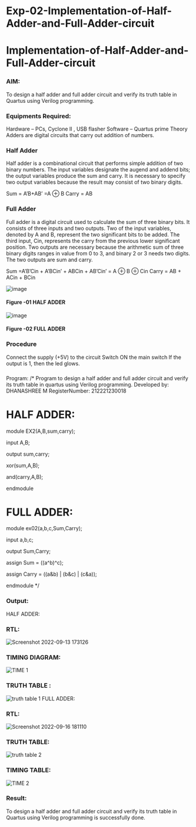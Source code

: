 # Exp-02-Implementation-of-Half-Adder-and-Full-Adder-circuit

# Implementation-of-Half-Adder-and-Full-Adder-circuit
### AIM:
To design a half adder and full adder circuit and verify its truth table in Quartus using Verilog programming.

### Equipments Required:
Hardware – PCs, Cyclone II , USB flasher
Software – Quartus prime
Theory
Adders are digital circuits that carry out addition of numbers.

### Half Adder
Half adder is a combinational circuit that performs simple addition of two binary numbers. The input variables designate the augend and addend bits; the output variables produce the sum and carry. It is necessary to specify two output variables because the result may consist of two binary digits.

Sum = A’B+AB’ =A ⊕ B Carry = AB

### Full Adder
Full adder is a digital circuit used to calculate the sum of three binary bits. It consists of three inputs and two outputs. Two of the input variables, denoted by A and B, represent the two significant bits to be added. The third input, Cin, represents the carry from the previous lower significant position. Two outputs are necessary because the arithmetic sum of three binary digits ranges in value from 0 to 3, and binary 2 or 3 needs two digits. The two outputs are sum and carry.

Sum =A’B’Cin + A’BCin’ + ABCin + AB’Cin’ = A ⊕ B ⊕ Cin Carry = AB + ACin + BCin

 ![image](https://user-images.githubusercontent.com/36288975/163552156-a13e5a56-c638-4110-97d9-8896907c8d25.png)

#### Figure -01 HALF ADDER 


![image](https://user-images.githubusercontent.com/36288975/163552057-b3547877-6d07-45b4-b7e0-bcfebfad9e1d.png)

#### Figure -02 FULL ADDER 

### Procedure

Connect the supply (+5V) to the circuit
Switch ON the main switch
If the output is 1, then the led glows.
### 
Program:
/*
Program to design a half adder and full adder circuit and verify its truth table in quartus using Verilog programming.
Developed by: DHANASHREE M
RegisterNumber:  212221230018
# HALF ADDER:
module EX2(A,B,sum,carry); 

input A,B; 

output sum,carry; 

xor(sum,A,B); 

and(carry,A,B); 

endmodule

# FULL ADDER:
module ex02(a,b,c,Sum,Carry);

input a,b,c; 

output Sum,Carry; 

assign Sum = ((a^b)^c);

assign Carry = ((a&b) | (b&c) | (c&a));

endmodule
*/
### Output:
HALF ADDER:
### RTL:
![Screenshot 2022-09-13 173126](https://user-images.githubusercontent.com/94165415/190642541-59477662-c2f6-4e87-8803-67f9ccb77492.png)
### TIMING DIAGRAM:
![TIME 1](https://user-images.githubusercontent.com/94165415/190645041-daa926be-b34e-40b7-88d5-8bbc1ef3d41c.png)
### TRUTH TABLE :
![truth table 1](https://user-images.githubusercontent.com/94165415/190644955-71669604-0b51-47e3-b5af-00e74a2267e3.png)
FULL ADDER:
### RTL:
![Screenshot 2022-09-16 181110](https://user-images.githubusercontent.com/94165415/190645163-8db49b97-2a14-4f7d-99a1-a5f5f711fa5e.png)
### TRUTH TABLE:
![truth table 2](https://user-images.githubusercontent.com/94165415/190645214-9f3332b6-d273-4267-98b3-c53d91546a6d.png)
### TIMING TABLE:
![TIME 2](https://user-images.githubusercontent.com/94165415/190645434-87defa9d-8f93-4a6b-8d9f-8d2a0204a225.png)

### Result:
To design a half adder and full adder circuit and verify its truth table in Quartus using Verilog programming is successfully done.
